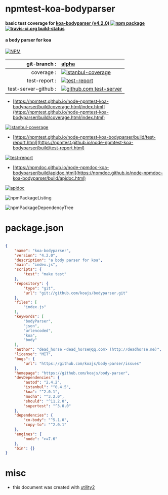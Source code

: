 # npmtest-koa-bodyparser

#### basic test coverage for  [koa-bodyparser (v4.2.0)](https://github.com/koajs/body-parser)  [![npm package](https://img.shields.io/npm/v/npmtest-koa-bodyparser.svg?style=flat-square)](https://www.npmjs.org/package/npmtest-koa-bodyparser) [![travis-ci.org build-status](https://api.travis-ci.org/npmtest/node-npmtest-koa-bodyparser.svg)](https://travis-ci.org/npmtest/node-npmtest-koa-bodyparser)

#### a body parser for koa

[![NPM](https://nodei.co/npm/koa-bodyparser.png?downloads=true&downloadRank=true&stars=true)](https://www.npmjs.com/package/koa-bodyparser)

| git-branch : | [alpha](https://github.com/npmtest/node-npmtest-koa-bodyparser/tree/alpha)|
|--:|:--|
| coverage : | [![istanbul-coverage](https://npmtest.github.io/node-npmtest-koa-bodyparser/build/coverage.badge.svg)](https://npmtest.github.io/node-npmtest-koa-bodyparser/build/coverage.html/index.html)|
| test-report : | [![test-report](https://npmtest.github.io/node-npmtest-koa-bodyparser/build/test-report.badge.svg)](https://npmtest.github.io/node-npmtest-koa-bodyparser/build/test-report.html)|
| test-server-github : | [![github.com test-server](https://npmtest.github.io/node-npmtest-koa-bodyparser/GitHub-Mark-32px.png)](https://npmtest.github.io/node-npmtest-koa-bodyparser/build/app/index.html) | | build-artifacts : | [![build-artifacts](https://npmtest.github.io/node-npmtest-koa-bodyparser/glyphicons_144_folder_open.png)](https://github.com/npmtest/node-npmtest-koa-bodyparser/tree/gh-pages/build)|

- [https://npmtest.github.io/node-npmtest-koa-bodyparser/build/coverage.html/index.html](https://npmtest.github.io/node-npmtest-koa-bodyparser/build/coverage.html/index.html)

[![istanbul-coverage](https://npmtest.github.io/node-npmtest-koa-bodyparser/build/screenCapture.buildCi.browser.%252Ftmp%252Fbuild%252Fcoverage.lib.html.png)](https://npmtest.github.io/node-npmtest-koa-bodyparser/build/coverage.html/index.html)

- [https://npmtest.github.io/node-npmtest-koa-bodyparser/build/test-report.html](https://npmtest.github.io/node-npmtest-koa-bodyparser/build/test-report.html)

[![test-report](https://npmtest.github.io/node-npmtest-koa-bodyparser/build/screenCapture.buildCi.browser.%252Ftmp%252Fbuild%252Ftest-report.html.png)](https://npmtest.github.io/node-npmtest-koa-bodyparser/build/test-report.html)

- [https://npmdoc.github.io/node-npmdoc-koa-bodyparser/build/apidoc.html](https://npmdoc.github.io/node-npmdoc-koa-bodyparser/build/apidoc.html)

[![apidoc](https://npmdoc.github.io/node-npmdoc-koa-bodyparser/build/screenCapture.buildCi.browser.%252Ftmp%252Fbuild%252Fapidoc.html.png)](https://npmdoc.github.io/node-npmdoc-koa-bodyparser/build/apidoc.html)

![npmPackageListing](https://npmtest.github.io/node-npmtest-koa-bodyparser/build/screenCapture.npmPackageListing.svg)

![npmPackageDependencyTree](https://npmtest.github.io/node-npmtest-koa-bodyparser/build/screenCapture.npmPackageDependencyTree.svg)



# package.json

```json

{
    "name": "koa-bodyparser",
    "version": "4.2.0",
    "description": "a body parser for koa",
    "main": "index.js",
    "scripts": {
        "test": "make test"
    },
    "repository": {
        "type": "git",
        "url": "git://github.com/koajs/bodyparser.git"
    },
    "files": [
        "index.js"
    ],
    "keywords": [
        "bodyParser",
        "json",
        "urlencoded",
        "koa",
        "body"
    ],
    "author": "dead_horse <dead_horse@qq.com> (http://deadhorse.me)",
    "license": "MIT",
    "bugs": {
        "url": "https://github.com/koajs/body-parser/issues"
    },
    "homepage": "https://github.com/koajs/body-parser",
    "devDependencies": {
        "autod": "2.4.2",
        "istanbul": "^0.4.5",
        "koa": "^2.0.1",
        "mocha": "^3.2.0",
        "should": "^11.2.0",
        "supertest": "^3.0.0"
    },
    "dependencies": {
        "co-body": "^5.1.0",
        "copy-to": "^2.0.1"
    },
    "engines": {
        "node": ">=7.6"
    },
    "bin": {}
}
```



# misc
- this document was created with [utility2](https://github.com/kaizhu256/node-utility2)

